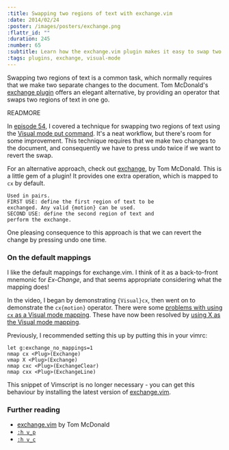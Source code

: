 ```yaml
--- 
:title: Swapping two regions of text with exchange.vim
:date: 2014/02/24
:poster: /images/posters/exchange.png
:flattr_id: ""
:duration: 245
:number: 65
:subtitle: Learn how the exchange.vim plugin makes it easy to swap two regions of text.
:tags: plugins, exchange, visual-mode
---
```


Swapping two regions of text is a common task, which normally requires that we make two separate changes to the document.
Tom McDonald's [exchange plugin][exchange] offers an elegant alternative, by providing an operator that swaps two regions of text in one go.

[exchange]: https://github.com/tommcdo/vim-exchange


READMORE

In [episode 54](/e/54), I covered a technique for swapping two regions of text using the [Visual mode put command][v_p]. It's a neat workflow, but there's room for some improvement.
This technique requires that we make two changes to the document, and consequently we have to press undo twice if we want to revert the swap.

For an alternative approach, check out [exchange][], by Tom McDonald. This is a little gem of a plugin! It provides one extra operation, which is mapped to `cx` by default.

    Used in pairs.
    FIRST USE: define the first region of text to be
    exchanged. Any valid {motion} can be used.
    SECOND USE: define the second region of text and
    perform the exchange.

One pleasing consequence to this approach is that we can revert the change by pressing undo one time.

### On the default mappings

I like the default mappings for exchange.vim. I think of it as a back-to-front mnemonic for *Ex-Change*, and that seems appropriate considering what the mapping does!

In the video, I began by demonstrating `{Visual}cx`, then went on to demonstrate the `cx{motion}` operator. There were some [problems with using `cx` as a Visual mode mapping][14]. These have now been resolved by [using X as the Visual mode mapping][20].

Previously, I recommended setting this up by putting this in your vimrc:

```viml
let g:exchange_no_mappings=1
nmap cx <Plug>(Exchange)
vmap X <Plug>(Exchange)
nmap cxc <Plug>(ExchangeClear)
nmap cxx <Plug>(ExchangeLine)
```

This snippet of Vimscript is no longer necessary - you can get this behaviour by installing the latest version of [exchange.vim][exchange].

### Further reading

* [exchange.vim][exchange] by Tom McDonald
* [`:h v_p`][v_p]
* [`:h v_c`][v_c]

[exchange]: https://github.com/tommcdo/vim-exchange
[v_c]: http://vimdoc.sourceforge.net/htmldoc/change.html#v_c
[v_p]: http://vimdoc.sourceforge.net/htmldoc/change.html#v_p
[14]: https://github.com/tommcdo/vim-exchange/issues/14
[20]: https://github.com/tommcdo/vim-exchange/pull/20

